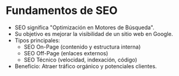 # Fundamentos de SEO
- SEO significa "Optimización en Motores de Búsqueda".
- Su objetivo es mejorar la visibilidad de un sitio web en Google.
- Tipos principales:
  - SEO On-Page (contenido y estructura interna)
  - SEO Off-Page (enlaces externos)
  - SEO Técnico (velocidad, indexación, código)
- Beneficio: Atraer tráfico orgánico y potenciales clientes.

